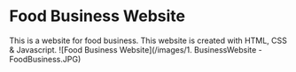 # Food Business Website
This is a website for food business. This website is created with HTML, CSS & Javascript.
![Food Business Website](/images/1. BusinessWebsite - FoodBusiness.JPG)
